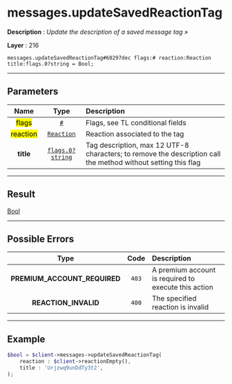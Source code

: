 # messages.updateSavedReactionTag

**Description** : *Update the description of a saved message tag &raquo;*

**Layer** : 216

```tl
messages.updateSavedReactionTag#60297dec flags:# reaction:Reaction title:flags.0?string = Bool;
```

---

## Parameters

| Name | Type | Description |
| :---: | :---: | :--- |
| <mark>flags</mark> | [`#`](type/#) | Flags, see TL conditional fields |
| <mark>reaction</mark> | [`Reaction`](type/Reaction) | Reaction associated to the tag |
| **title** | [`flags.0?string`](type/string) | Tag description, max 12 UTF-8 characters; to remove the description call the method without setting this flag |

---

## Result

[Bool](type/Bool)

---

## Possible Errors

| Type | Code | Description |
| :---: | :---: | :--- |
| **PREMIUM_ACCOUNT_REQUIRED** | `403` | A premium account is required to execute this action |
| **REACTION_INVALID** | `400` | The specified reaction is invalid |

---

## Example

```php
$bool = $client->messages->updateSavedReactionTag(
	reaction : $client->reactionEmpty(),
	title : 'Urjzwq9unDdTy3t2',
);
```
